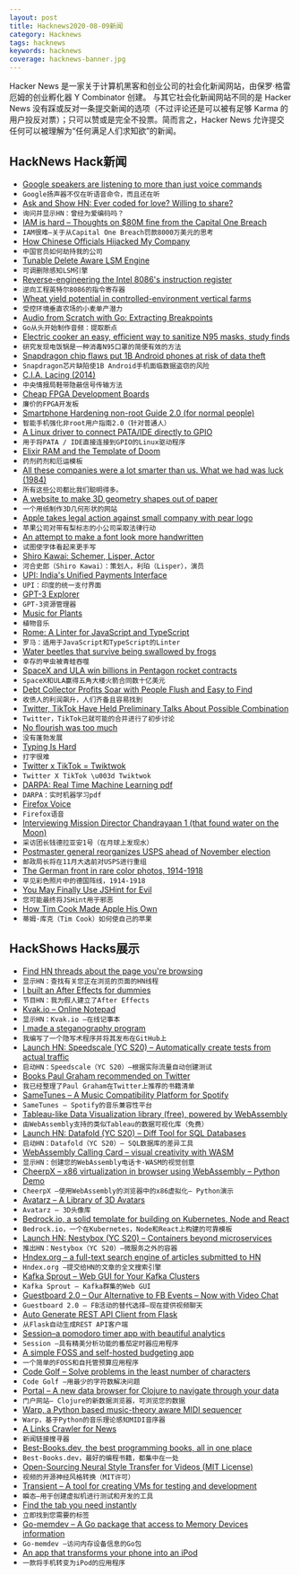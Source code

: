 ```yaml
---
layout: post
title: Hacknews2020-08-09新闻
category: Hacknews
tags: hacknews
keywords: hacknews
coverage: hacknews-banner.jpg
---
```


Hacker News 是一家关于计算机黑客和创业公司的社会化新闻网站，由保罗·格雷厄姆的创业孵化器 Y Combinator 创建。
与其它社会化新闻网站不同的是 Hacker News 没有踩或反对一条提交新闻的选项（不过评论还是可以被有足够 Karma 的用户投反对票）；只可以赞或是完全不投票。简而言之，Hacker News 允许提交任何可以被理解为“任何满足人们求知欲”的新闻。

## HackNews Hack新闻


- [Google speakers are listening to more than just voice commands](https://www.protocol.com/google-smart-speaker-alarm-adt)
- `Google扬声器不仅在听语音命令，而且还在听`
- [Ask and Show HN: Ever coded for love? Willing to share?](item?id=24091577)
- `询问并显示HN：曾经为爱编码吗？`
- [IAM is hard – Thoughts on $80M fine from the Capital One Breach](https://twitter.com/kmcquade3/status/1291801858676228098)
- `IAM很难–关于从Capital One Breach罚款8000万美元的思考`
- [How Chinese Officials Hijacked My Company](https://www.wsj.com/articles/how-chinese-officials-hijacked-my-company-11596233617)
- `中国官员如何劫持我的公司`
- [Tunable Delete Aware LSM Engine](https://disc-projects.bu.edu/lethe/)
- `可调删除感知LSM引擎`
- [Reverse-engineering the Intel 8086's instruction register](http://www.righto.com/2020/08/latches-inside-reverse-engineering.html)
- `逆向工程英特尔8086的指令寄存器`
- [Wheat yield potential in controlled-environment vertical farms](https://www.pnas.org/content/early/2020/07/21/2002655117)
- `受控环境垂直农场的小麦单产潜力`
- [Audio from Scratch with Go: Extracting Breakpoints](https://dylanmeeus.github.io/posts/audio-from-scratch-pt7/)
- `Go从头开始制作音频：提取断点`
- [Electric cooker an easy, efficient way to sanitize N95 masks, study finds](https://news.illinois.edu/view/6367/143865832)
- `研究发现电饭锅是一种消毒N95口罩的简便有效的方法`
- [Snapdragon chip flaws put 1B Android phones at risk of data theft](https://arstechnica.com/information-technology/2020/08/snapdragon-chip-flaws-put-1-billion-android-phones-at-risk-of-data-theft/)
- `Snapdragon芯片缺陷使1B Android手机面临数据盗窃的风险`
- [C.I.A. Lacing (2014)](https://www.fieggen.com/shoelace/cialacing.htm)
- `中央情报局鞋带隐蔽信号传输方法`
- [Cheap FPGA Development Boards](https://joelw.id.au/FPGA/CheapFPGADevelopmentBoards)
- `廉价的FPGA开发板`
- [Smartphone Hardening non-root Guide 2.0 (for normal people)](https://dev.lemmy.ml/post/38770)
- `智能手机强化非root用户指南2.0（针对普通人）`
- [A Linux driver to connect PATA/IDE directly to GPIO](https://github.com/Manawyrm/pata-gpio)
- `用于将PATA / IDE直接连接到GPIO的Linux驱动程序`
- [Elixir RAM and the Template of Doom](https://www.evanmiller.org/elixir-ram-and-the-template-of-doom.html)
- `药剂药剂和厄运模板`
- [All these companies were a lot smarter than us. What we had was luck (1984)](https://www.atariarchives.org/deli/homebrew_and_how_the_apple.php)
- `所有这些公司都比我们聪明得多。`
- [A website to make 3D geometry shapes out of paper](https://felixboiii.github.io/paper-plotter/)
- `一个用纸制作3D几何形状的网站`
- [Apple takes legal action against small company with pear logo](https://www.iphoneincanada.ca/news/apple-legal-action-pear-logo/)
- `苹果公司对带有梨标志的小公司采取法律行动`
- [An attempt to make a font look more handwritten](https://jvns.ca/blog/2020/08/08/handwritten-font/)
- `试图使字体看起来更手写`
- [Shiro Kawai: Schemer, Lisper, Actor](item?id=24089601)
- `河合史郎（Shiro Kawai）：策划人，利珀（Lisper），演员`
- [UPI: India's Unified Payments Interface](https://the-other-side.blog/upi-the-basics/)
- `UPI：印度的统一支付界面`
- [GPT-3 Explorer](https://belay-labs.github.io/gpt-explorer/introducing-gpt-explorer)
- `GPT-3资源管理器`
- [Music for Plants](https://reallifemag.com/music-for-plants/)
- `植物音乐`
- [Rome: A Linter for JavaScript and TypeScript](https://romefrontend.dev/blog/2020/08/08/introducing-rome.html)
- `罗马：适用于JavaScript和TypeScript的Linter`
- [Water beetles that survive being swallowed by frogs](https://www.scientificamerican.com/article/after-being-swallowed-alive-water-beetle-stages-backdoor-escape-from-frogs-gut/)
- `幸存的甲虫被青蛙吞噬`
- [SpaceX and ULA win billions in Pentagon rocket contracts](https://www.cnbc.com/2020/08/07/spacex-and-ula-win-2022-pentagon-rocket-launch-contracts.html)
- `SpaceX和ULA赢得五角大楼火箭合同数十亿美元`
- [Debt Collector Profits Soar with People Flush and Easy to Find](https://www.bloomberg.com/news/articles/2020-08-07/debt-collector-profits-soar-with-people-flush-and-easy-to-find)
- `收债人的利润飙升，人们齐备且容易找到`
- [Twitter, TikTok Have Held Preliminary Talks About Possible Combination](https://www.wsj.com/articles/twitter-tiktok-have-held-preliminary-talks-about-possible-combination-11596925449)
- `Twitter，TikTok已就可能的合并进行了初步讨论`
- [No flourish was too much](https://www.lrb.co.uk/the-paper/v42/n16/bridget-alsdorf/no-flourish-was-too-much)
- `没有蓬勃发展`
- [Typing Is Hard](https://typing-is-hard.ch/)
- `打字很难`
- [Twitter x TikTok = Twiktwok](https://twiktwok.github.io/)
- `Twitter X TikTok \u003d Twiktwok`
- [DARPA: Real Time Machine Learning pdf](https://www.darpa.mil/attachments/Real%20Time%20Machine%20Learning%20Proposers%20Day_v3.pdf)
- `DARPA：实时机器学习pdf`
- [Firefox Voice](https://voice.mozilla.org/firefox-voice/)
- `Firefox语音`
- [Interviewing Mission Director Chandrayaan 1 (that found water on the Moon)](https://jatan.space/interviewing-isro-chandrayaan-1-mission-director/)
- `采访团长钱德拉亚安1号（在月球上发现水）`
- [Postmaster general reorganizes USPS ahead of November election](https://www.axios.com/postmaster-general-usps-vote-mail-71f9fdd1-d0db-443e-a8cb-8ceb90a795cf.html)
- `邮政局长将在11月大选前对USPS进行重组`
- [The German front in rare color photos, 1914-1918](https://rarehistoricalphotos.com/hans-hildenbrand-german-front-in-rare-color-photos-1914-1918/)
- `罕见彩色照片中的德国阵线，1914-1918`
- [You May Finally Use JSHint for Evil](http://mikepennisi.com/blog/2020/you-may-finally-use-jshint-for-evil/)
- `您可能最终将JSHint用于邪恶`
- [How Tim Cook Made Apple His Own](https://www.wsj.com/articles/tim-cook-apple-steve-jobs-trump-china-iphone-ipad-apps-smartphone-11596833902)
- `蒂姆·库克（Tim Cook）如何使自己的苹果`


## HackShows Hacks展示

- [ Find HN threads about the page you're browsing](https://github.com/pinoceniccola/what-hn-says-webext)
- `显示HN：查找有关您正在浏览的页面的HN线程`
- [ I built an After Effects for dummies](https://storycreatorapp.com)
- `节目HN：我为假人建立了After Effects`
- [ Kvak.io – Online Notepad](http://kvak.io/?n=intro)
- `显示HN：Kvak.io –在线记事本`
- [ I made a steganography program](https://github.com/JHurst97/SteganograhyProject.git)
- `我编写了一个隐写术程序并将其发布在GitHub上`
- [Launch HN: Speedscale (YC S20) – Automatically create tests from actual traffic](item?id=24060799)
- `启动HN：Speedscale（YC S20）–根据实际流量自动创建测试`
- [ Books Paul Graham recommended on Twitter](https://www.readthistwice.com/person/paul-graham)
- `我已经整理了Paul Graham在Twitter上推荐的书籍清单`
- [ SameTunes – A Music Compatibility Platform for Spotify](https://sametunes.com/)
- `SameTunes – Spotify的音乐兼容性平台`
- [ Tableau-like Data Visualization library (free), powered by WebAssembly](https://muzejs.org)
- `由WebAssembly支持的类似Tableau的数据可视化库（免费）`
- [Launch HN: Datafold (YC S20) – Diff Tool for SQL Databases](item?id=24071955)
- `启动HN：Datafold（YC S20）– SQL数据库的差异工具`
- [ WebAssembly Calling Card – visual creativity with WASM](https://wacc.rancidbacon.com/)
- `显示HN：创建您的WebAssembly电话卡-WASM的视觉创意`
- [ CheerpX – x86 virtualization in browser using WebAssembly – Python Demo](https://www.leaningtech.com/pages/pythondemo.html)
- `CheerpX –使用WebAssembly的浏览器中的x86虚拟化– Python演示`
- [ Avatarz – A Library of 3D Avatars](https://www.avatarz.design/)
- `Avatarz – 3D头像库`
- [ Bedrock.io, a solid template for building on Kubernetes, Node and React](https://bedrock.io/)
- `Bedrock.io，一个在Kubernetes，Node和React上构建的可靠模板`
- [Launch HN: Nestybox (YC S20) – Containers beyond microservices](item?id=24084758)
- `推出HN：Nestybox（YC S20）–微服务之外的容器`
- [ Hndex.org – a full-text search engine of articles submitted to HN](https://hndex.org/)
- `Hndex.org –提交给HN的文章的全文搜索引擎`
- [ Kafka Sprout – Web GUI for Your Kafka Clusters](https://github.com/oslabs-beta/Kafka-Sprout)
- `Kafka Sprout – Kafka群集的Web GUI`
- [ Guestboard 2.0 – Our Alternative to FB Events – Now with Video Chat](https://guestboard.co)
- `Guestboard 2.0 – FB活动的替代选择–现在提供视频聊天`
- [ Auto Generate REST API Client from Flask](https://github.com/revalo/sharp)
- `从Flask自动生成REST API客户端`
- [ Session–a pomodoro timer app with beautiful analytics](https://www.stayinsession.com)
- `Session –具有精美分析功能的番茄定时器应用程序`
- [ A simple FOSS and self-hosted budgeting app](https://github.com/inoda/ontrack)
- `一个简单的FOSS和自托管预算应用程序`
- [ Code Golf – Solve problems in the least number of characters](https://code.golf)
- `Code Golf –用最少的字符数解决问题`
- [ Portal – A new data browser for Clojure to navigate through your data](https://djblue.github.io/portal/)
- `门户网站– Clojure的新数据浏览器，可浏览您的数据`
- [ Warp, a Python based music-theory aware MIDI sequencer](http://warpseq.com)
- `Warp，基于Python的音乐理论感知MIDI音序器`
- [ A Links Crawler for News](https://github.com/egcodes/aristotle)
- `新闻链接搜寻器`
- [ Best-Books.dev, the best programming books, all in one place](https://www.best-books.dev)
- `Best-Books.dev，最好的编程书籍，都集中在一处`
- [ Open-Sourcing Neural Style Transfer for Videos (MIT License)](https://github.com/gordicaleksa/pytorch-naive-video-nst)
- `视频的开源神经风格转换（MIT许可）`
- [ Transient – A tool for creating VMs for testing and development](https://github.com/alschwalm/transient)
- `瞬态–用于创建虚拟机进行测试和开发的工具`
- [ Find the tab you need instantly](https://www.reddit.com/r/webdev/comments/i60ul6/find_the_tab_you_need_instantly/)
- `立即找到您需要的标签`
- [ Go-memdev – A Go package that access to Memory Devices information](https://github.com/bitcav/go-memdev)
- `Go-memdev –访问内存设备信息的Go包`
- [ An app that transforms your phone into an iPod](https://testflight.apple.com/join/1BHkrtFP)
- `一款将手机转变为iPod的应用程序`

